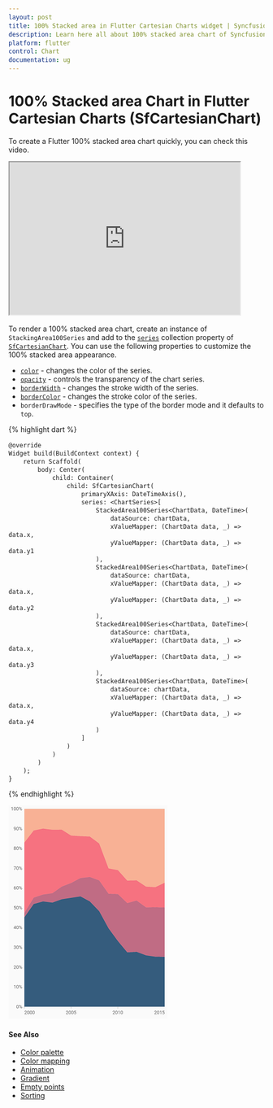 ```yaml
---
layout: post
title: 100% Stacked area in Flutter Cartesian Charts widget | Syncfusion 
description: Learn here all about 100% stacked area chart of Syncfusion Flutter Cartesian Charts (SfCartesianChart) widget and more.
platform: flutter
control: Chart
documentation: ug
---
```



# 100% Stacked area Chart in Flutter Cartesian Charts (SfCartesianChart)

To create a Flutter 100% stacked area chart quickly, you can check this video.

<style>#flutter100stackedareaChartTutorial{width : 90% !important; height: 300px !important }</style>
<iframe id='flutter100stackedareaChartTutorial' src='https://www.youtube.com/embed/NCUDBD_ClHo'></iframe>

To render a 100% stacked area chart, create an instance of `StackingArea100Series` and add to the [`series`](https://pub.dev/documentation/syncfusion_flutter_charts/latest/charts/SfCartesianChart/series.html) collection property of [`SfCartesianChart`](https://pub.dev/documentation/syncfusion_flutter_charts/latest/charts/SfCartesianChart-class.html). You can use the following properties to customize the 100% stacked area appearance.

* [`color`](https://pub.dev/documentation/syncfusion_flutter_charts/latest/charts/CartesianSeries/color.html) - changes the color of the series.
* [`opacity`](https://pub.dev/documentation/syncfusion_flutter_charts/latest/charts/CartesianSeries/opacity.html) - controls the transparency of the chart series.
* [`borderWidth`](https://pub.dev/documentation/syncfusion_flutter_charts/latest/charts/CartesianSeries/borderWidth.html) - changes the stroke width of the series.
* [`borderColor`](https://pub.dev/documentation/syncfusion_flutter_charts/latest/charts/CartesianSeries/borderColor.html) - changes the stroke color of the series.
* `borderDrawMode` - specifies the type of the border mode and it defaults to `top`.

{% highlight dart %} 

    @override
    Widget build(BuildContext context) {
        return Scaffold(
            body: Center(
                child: Container(
                    child: SfCartesianChart(
                        primaryXAxis: DateTimeAxis(),
                        series: <ChartSeries>[
                            StackedArea100Series<ChartData, DateTime>(
                                dataSource: chartData,
                                xValueMapper: (ChartData data, _) => data.x,
                                yValueMapper: (ChartData data, _) => data.y1
                            ),
                            StackedArea100Series<ChartData, DateTime>(
                                dataSource: chartData,
                                xValueMapper: (ChartData data, _) => data.x,
                                yValueMapper: (ChartData data, _) => data.y2
                            ),
                            StackedArea100Series<ChartData, DateTime>(
                                dataSource: chartData,
                                xValueMapper: (ChartData data, _) => data.x,
                                yValueMapper: (ChartData data, _) => data.y3
                            ),
                            StackedArea100Series<ChartData, DateTime>(
                                dataSource: chartData,
                                xValueMapper: (ChartData data, _) => data.x,
                                yValueMapper: (ChartData data, _) => data.y4
                            )
                        ]
                    )
                )
            )
        );
    }

{% endhighlight %}

![Stacked 100Area chart](cartesian-chart-types-images/stacked_area_100.png)

#### See Also

* [Color palette](./series-customization#color-palette) 
* [Color mapping](./series-customization#color-mapping-for-data-points)
* [Animation](./series-customization#animation)
* [Gradient](./series-customization#gradient-fill)
* [Empty points](./series-customization#empty-points)  
* [Sorting](./series-customization##sorting) 
